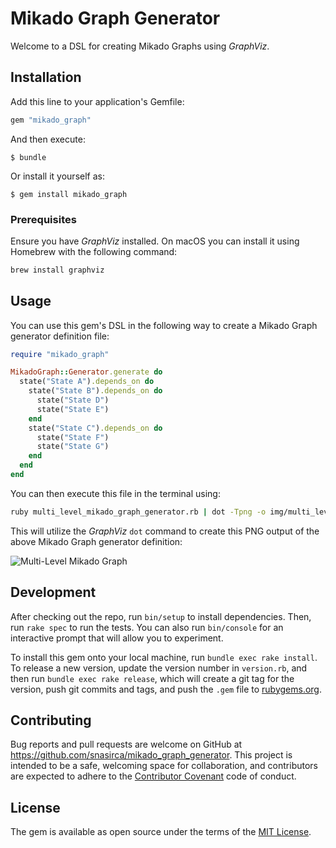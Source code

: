 # Mikado Graph Generator

Welcome to a DSL for creating Mikado Graphs using *GraphViz*.

## Installation

Add this line to your application's Gemfile:

```ruby
gem "mikado_graph"
```

And then execute:

    $ bundle

Or install it yourself as:

    $ gem install mikado_graph

### Prerequisites

Ensure you have *GraphViz* installed. On macOS you can install it using Homebrew with the following command:

```bash
brew install graphviz
```

## Usage

You can use this gem's DSL in the following way to create a Mikado Graph generator definition file:

```ruby
require "mikado_graph"

MikadoGraph::Generator.generate do
  state("State A").depends_on do
    state("State B").depends_on do
      state("State D")
      state("State E")
    end
    state("State C").depends_on do
      state("State F")
      state("State G")
    end
  end
end
```

You can then execute this file in the terminal using:

```bash
ruby multi_level_mikado_graph_generator.rb | dot -Tpng -o img/multi_level_mikado_graph.png
```

This will utilize the *GraphViz* `dot` command to create this PNG output of the above Mikado Graph generator definition:

![Multi-Level Mikado Graph](https://github.com/snasirca/mikado_graph_generator/blob/master/img/multi_level_mikado_graph.png)

## Development

After checking out the repo, run `bin/setup` to install dependencies. Then, run `rake spec` to run the tests. You can also run `bin/console` for an interactive prompt that will allow you to experiment.

To install this gem onto your local machine, run `bundle exec rake install`. To release a new version, update the version number in `version.rb`, and then run `bundle exec rake release`, which will create a git tag for the version, push git commits and tags, and push the `.gem` file to [rubygems.org](https://rubygems.org).

## Contributing

Bug reports and pull requests are welcome on GitHub at https://github.com/snasirca/mikado_graph_generator. This project is intended to be a safe, welcoming space for collaboration, and contributors are expected to adhere to the [Contributor Covenant](http://contributor-covenant.org) code of conduct.

## License

The gem is available as open source under the terms of the [MIT License](http://opensource.org/licenses/MIT).
